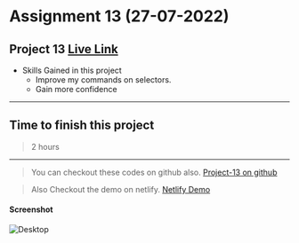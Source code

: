# Assignment 13 (27-07-2022)

## Project 13 [Live Link](https://reyanshraviproj13.netlify.app)

-   Skills Gained in this project
    -   Improve my commands on selectors.
    -   Gain more confidence

---

## Time to finish this project

> 2 hours

---

> You can checkout these codes on github also.
[Project-13 on github](https://github.com/reyanshravi/Project-13)

> Also Checkout the demo on netlify.
[Netlify Demo](https://reyanshraviproj13.netlify.app/)

#### Screenshot

![Desktop](./reyansh-ravi-proj-13.png)
